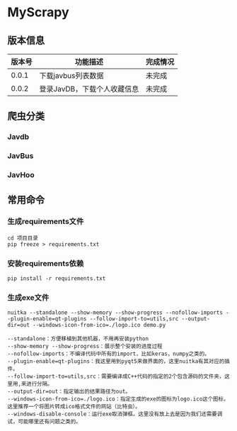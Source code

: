 # MyScrapy

## 版本信息

| 版本号   | 功能描述             | 完成情况 |
|-------|------------------|------|
| 0.0.1 | 下载javbus列表数据     | 未完成  |
| 0.0.2 | 登录JavDB，下载个人收藏信息 | 未完成  |

## 爬虫分类

### Javdb

### JavBus

### JavHoo

## 常用命令
### 生成requirements文件
```
cd 项目目录
pip freeze > requirements.txt
```
### 安装requirements依赖
```
pip install -r requirements.txt
```
### 生成exe文件
```commandline
nuitka --standalone --show-memory --show-progress --nofollow-imports --plugin-enable=qt-plugins --follow-import-to=utils,src --output-dir=out --windows-icon-from-ico=./logo.ico demo.py
```
```
--standalone：方便移植到其他机器，不用再安装python
--show-memory --show-progress：展示整个安装的进度过程
--nofollow-imports：不编译代码中所有的import，比如keras，numpy之类的。
--plugin-enable=qt-plugins：我这里用到pyqt5来做界面的，这里nuitka有其对应的插件。
--follow-import-to=utils,src：需要编译成C++代码的指定的2个包含源码的文件夹，这里用,来进行分隔。
--output-dir=out：指定输出的结果路径为out。
--windows-icon-from-ico=./logo.ico：指定生成的exe的图标为logo.ico这个图标，这里推荐一个将图片转成ico格式文件的网站（比特虫）。
--windows-disable-console：运行exe取消弹框。这里没有放上去是因为我们还需要调试，可能哪里还有问题之类的。
```